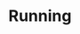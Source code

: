 ---
title: Running
description: My blogs
image: img/running.jpg

# Badge style
style:
    background: "#2a9d8f"
    color: "#fff"
---